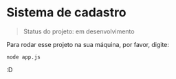 <h1>Sistema de cadastro</h1>

> Status do projeto: em desenvolvimento

Para rodar esse projeto na sua máquina, por favor, digite:

```
node app.js
```

:D